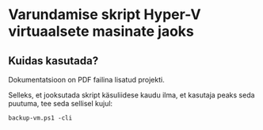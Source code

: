 # Varundamise skript Hyper-V virtuaalsete masinate jaoks 

## Kuidas kasutada?

Dokumentatsioon on PDF failina lisatud projekti.

Selleks, et jooksutada skript käsuliidese kaudu ilma, et kasutaja peaks seda puutuma, tee seda sellisel kujul:

`backup-vm.ps1 -cli`
